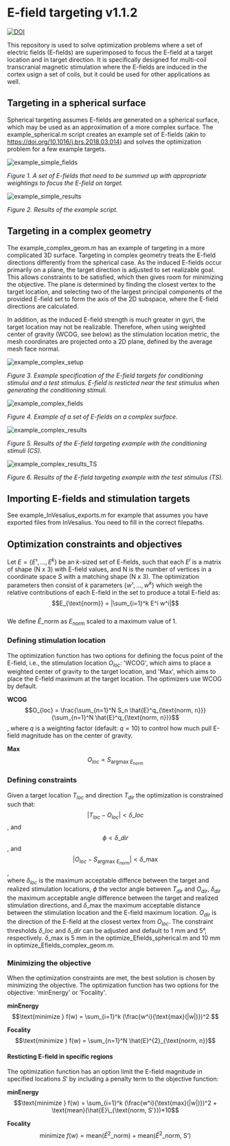 # E-field targeting v1.1.2

[![DOI](https://zenodo.org/badge/DOI/10.5281/zenodo.16739105.svg)](https://doi.org/10.5281/zenodo.16739105)

This repository is used to solve optimization problems where a set of electric fields (E-fields) are superimposed to focus the E-field at a target location and in target direction. It is specifically designed for multi-coil transcranial magnetic stimulation where the E-fields are induced in the cortex usign a set of coils, but it could be used for other applications as well.

## Targeting in a spherical surface

Spherical targeting assumes E-fields are generated on a spherical surface, which may be used as an approximation of a more complex surface. The example_spherical.m script creates an example set of E-fields (akin to https://doi.org/10.1016/j.brs.2018.03.014) and solves the optimization problem for a few example targets.

![example_simple_fields](https://github.com/user-attachments/assets/2c97a65e-d50d-4ccf-886b-fcc55d2ae944)

*Figure 1. A set of E-fields that need to be summed up with appropriate weightings to focus the E-field on target.*

![example_simple_results](https://github.com/user-attachments/assets/5d3f9756-3cf0-426e-bc01-45a69d0bdfcb)

*Figure 2. Results of the example script.*

## Targeting in a complex geometry

The example_complex_geom.m has an example of targeting in a more complicated 3D surface. Targeting in complex geometry treats the E-field directions differently from the spherical case. As the induced E-fields occur primarily on a plane, the target direction is adjusted to set realizable goal. This allows constraints to be satisfied, which then gives room for minimizing the objective. The plane is determined by finding the closest vertex to the target location, and selecting two of the largest principal components of the provided E-field set to form the axis of the 2D subspace, where the E-field directions are calculated.

In addition, as the induced E-field strength is much greater in gyri, the target location may not be realizable. Therefore, when using weighted center of gravity (WCOG, see below) as the stimulation location metric, the mesh coordinates are projected onto a 2D plane, defined by the average mesh face normal.

![example_complex_setup](https://github.com/user-attachments/assets/a3df5151-2caf-4e45-8708-d3715d3761c2)

*Figure 3. Example specification of the E-field targets for conditioning stimului and a test stimulus. E-field is resticted near the test stimulus when generating the conditioning stimuli.*

![example_complex_fields](https://github.com/user-attachments/assets/72ce6f34-fd1a-4c02-a5d6-a49763d6b119)

*Figure 4. Example of a set of E-fields on a complex surface.*

![example_complex_results](https://github.com/user-attachments/assets/ba64f615-e41b-4563-8fe0-55c06bcdbc04)

*Figure 5. Results of the E-field targeting example with the conditioning stimuli (CS).*

![example_complex_results_TS](https://github.com/user-attachments/assets/7c8573d2-c458-4a57-9031-46064f522049)

*Figure 6. Results of the E-field targeting example with the test stimulus (TS).*

## Importing E-fields and stimulation targets

See example_InVesalius_exports.m for example that assumes you have exported files from InVesalius. You need to fill in the correct filepaths.

## Optimization constraints and objectives

Let $E = \{E¹,...,E^k\}$ be an $k$-sized set of E-fields, such that each $E^i$ is a matrix of shape (N x 3) with E-field values, and N is the number of vertices in a coordinate space $S$ with a matching shape (N x 3). The optimization parameters then consist of $k$ parameters $\{w¹,...,w^k\}$ which weigh the relative contributions of each E-field in the set to produce a total E-field as:\
$$E_{\text{norm}} = |\sum_{i=1}^k E^i w^i|$$\
We define $\hat{E}\_{\text{norm}}$ as $E_{\text{norm}}$ scaled to a maximum value of 1.

### Defining stimulation location
The optimization function has two options for defining the focus point of the E-field, i.e., the stimulation location $O_{loc}$: 'WCOG', which aims to place a weighted center of gravity to the target location, and 'Max', which aims to place the E-field maximum at the target location. The optimizers use WCOG by default.

**WCOG**\
$$O_{loc} = \frac{\sum_{n=1}^N S_n \hat{E}^q_{\text{norm, n}}}{\sum_{n=1}^N \hat{E}^q_{\text{norm, n}}}$$, where $q$ is a weighting factor (default: $q = 10$) to control how much pull E-field magnitude has on the center of gravity. 

**Max**\
$$O_{loc} = S_{\text{argmax } E_{\text{norm}}}$$

### Defining constraints
Given a target location $T_{loc}$ and direction $T_{dir}$ the optimization is constrained such that:\
$$|T_{loc} - O_{loc}| < \delta\_{loc}$$, and\
$$\phi < \delta\_{dir}$$, and\
$$|O_{loc} - S_{\text{argmax } E_{\text{norm}}}| < \delta\_{\text{max}}$$,\
where $\delta_{loc}$ is the maximum acceptable diffence between the target and realized stimulation locations, $\phi$ the vector angle between $T_{dir}$ and $O_{dir}$, $\delta_{dir}$ the maximum acceptable angle difference between the target and realized stimulation directions, and $\delta\_{\text{max}}$ the maximum acceptable distance between the stimulation location and the E-field maximum location. $O_{dir}$ is the direction of the E-field at the closest vertex from $O_{loc}$. The constraint thresholds $\delta\_{loc}$ and $\delta\_{dir}$ can be adjusted and default to 1 mm and 5°, respectively. $\delta\_{\text{max}}$ is 5 mm in the optimize_Efields_spherical.m and 10 mm in optimize_Efields_complex_geom.m.

### Minimizing the objective
When the optimization constraints are met, the best solution is chosen by minimizing the objective. The optimization function has two options for the objective: 'minEnergy' or 'Focality'.

**minEnergy**\
$$\text{minimize } f(w) =  \sum_{i=1}^k (\frac{w^i}{\text{max}(|w|)})^2 $$

**Focality**\
$$\text{minimize } f(w) = \sum_{n=1}^N \hat{E}^{2}_{\text{norm, n}}$$

#### Resticting E-field in specific regions
The optimization function has an option limit the E-field magnitude in specified locations $S'$ by including a penalty term to the objective function:

**minEnergy**\
$$\text{minimize } f(w) =  \sum_{i=1}^k (\frac{w^i}{\text{max}(|w|)})^2 + \text{mean}(\hat{E}\_{\text{norm, S'}})*10$$

**Focality**\
$$\text{minimize } f(w) = \text{mean}(\hat{E}^{2}\_{\text{norm}}) + \text{mean}(\hat{E}^{2}\_{\text{norm, S'}})$$
